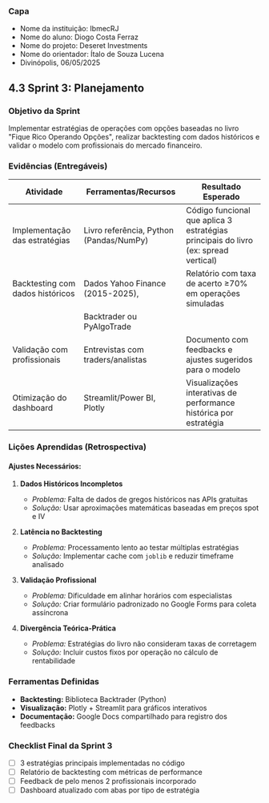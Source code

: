 ### Capa
- Nome da instituição: IbmecRJ
- Nome do aluno: Diogo Costa Ferraz
- Nome do projeto: Deseret Investments
- Nome do orientador: Ítalo de Souza Lucena
- Divinópolis, 06/05/2025 

## 4.3 Sprint 3: Planejamento

### Objetivo da Sprint
Implementar estratégias de operações com opções baseadas no livro "Fique Rico Operando Opções", realizar backtesting com dados históricos e validar o modelo com profissionais do mercado financeiro.

### Evidências (Entregáveis)

| Atividade                          | Ferramentas/Recursos                     | Resultado Esperado                                                                 |
|------------------------------------|------------------------------------------|-----------------------------------------------------------------------------------|
| Implementação das estratégias      | Livro referência, Python (Pandas/NumPy)  | Código funcional que aplica 3 estratégias principais do livro (ex: spread vertical) |
| Backtesting com dados históricos   | Dados Yahoo Finance (2015-2025),         | Relatório com taxa de acerto ≥70% em operações simuladas                          |
|                                    | Backtrader ou PyAlgoTrade                 |                                                                                   |
| Validação com profissionais        | Entrevistas com traders/analistas        | Documento com feedbacks e ajustes sugeridos para o modelo                         |
| Otimização do dashboard            | Streamlit/Power BI, Plotly               | Visualizações interativas de performance histórica por estratégia                 |

### Lições Aprendidas (Retrospectiva)

#### Ajustes Necessários:
1. **Dados Históricos Incompletos**
   - *Problema:* Falta de dados de gregos históricos nas APIs gratuitas
   - *Solução:* Usar aproximações matemáticas baseadas em preços spot e IV

2. **Latência no Backtesting**
   - *Problema:* Processamento lento ao testar múltiplas estratégias
   - *Solução:* Implementar cache com `joblib` e reduzir timeframe analisado

3. **Validação Profissional**
   - *Problema:* Dificuldade em alinhar horários com especialistas
   - *Solução:* Criar formulário padronizado no Google Forms para coleta assíncrona

4. **Divergência Teórica-Prática**
   - *Problema:* Estratégias do livro não consideram taxas de corretagem
   - *Solução:* Incluir custos fixos por operação no cálculo de rentabilidade

### Ferramentas Definidas
- **Backtesting:** Biblioteca Backtrader (Python)
- **Visualização:** Plotly + Streamlit para gráficos interativos
- **Documentação:** Google Docs compartilhado para registro dos feedbacks

### Checklist Final da Sprint 3
- [ ] 3 estratégias principais implementadas no código
- [ ] Relatório de backtesting com métricas de performance
- [ ] Feedback de pelo menos 2 profissionais incorporado
- [ ] Dashboard atualizado com abas por tipo de estratégia